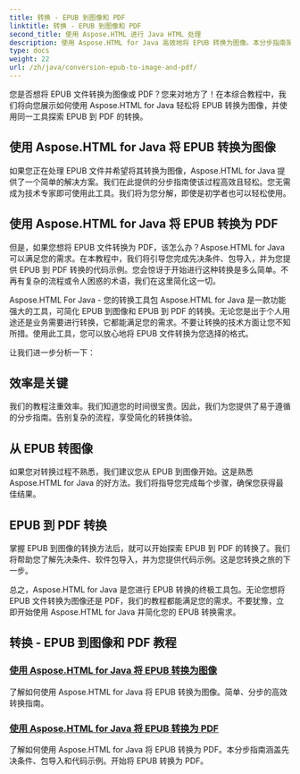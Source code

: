 ```yaml
---
title: 转换 - EPUB 到图像和 PDF
linktitle: 转换 - EPUB 到图像和 PDF
second_title: 使用 Aspose.HTML 进行 Java HTML 处理
description: 使用 Aspose.HTML for Java 高效地将 EPUB 转换为图像。本分步指南简化了该过程。同时学习将 EPUB 转换为 PDF。
type: docs
weight: 22
url: /zh/java/conversion-epub-to-image-and-pdf/
---
```

您是否想将 EPUB 文件转换为图像或 PDF？您来对地方了！在本综合教程中，我们将向您展示如何使用 Aspose.HTML for Java 轻松将 EPUB 转换为图像，并使用同一工具探索 EPUB 到 PDF 的转换。 

## 使用 Aspose.HTML for Java 将 EPUB 转换为图像
如果您正在处理 EPUB 文件并希望将其转换为图像，Aspose.HTML for Java 提供了一个简单的解决方案。我们在此提供的分步指南使该过程高效且轻松。您无需成为技术专家即可使用此工具。我们将为您分解，即使是初学者也可以轻松使用。

## 使用 Aspose.HTML for Java 将 EPUB 转换为 PDF
但是，如果您想将 EPUB 文件转换为 PDF，该怎么办？Aspose.HTML for Java 可以满足您的需求。在本教程中，我们将引导您完成先决条件、包导入，并为您提供 EPUB 到 PDF 转换的代码示例。您会惊讶于开始进行这种转换是多么简单。不再有复杂的流程或令人困惑的术语，我们在这里简化这一切。

Aspose.HTML For Java - 您的转换工具包
Aspose.HTML for Java 是一款功能强大的工具，可简化 EPUB 到图像和 EPUB 到 PDF 的转换。无论您是出于个人用途还是业务需要进行转换，它都能满足您的需求。不要让转换的技术方面让您不知所措。使用此工具，您可以放心地将 EPUB 文件转换为您选择的格式。 

让我们进一步分析一下：

## 效率是关键
我们的教程注重效率。我们知道您的时间很宝贵。因此，我们为您提供了易于遵循的分步指南。告别复杂的流程，享受简化的转换体验。

## 从 EPUB 转图像
如果您对转换过程不熟悉，我们建议您从 EPUB 到图像开始。这是熟悉 Aspose.HTML for Java 的好方法。我们将指导您完成每个步骤，确保您获得最佳结果。

## EPUB 到 PDF 转换
掌握 EPUB 到图像的转换方法后，就可以开始探索 EPUB 到 PDF 的转换了。我们将帮助您了解先决条件、软件包导入，并为您提供代码示例。这是您转换之旅的下一步。

总之，Aspose.HTML for Java 是您进行 EPUB 转换的终极工具包。无论您想将 EPUB 文件转换为图像还是 PDF，我们的教程都能满足您的需求。不要犹豫，立即开始使用 Aspose.HTML for Java 并简化您的 EPUB 转换需求。
## 转换 - EPUB 到图像和 PDF 教程
### [使用 Aspose.HTML for Java 将 EPUB 转换为图像](./convert-epub-to-image/)
了解如何使用 Aspose.HTML for Java 将 EPUB 转换为图像。简单、分步的高效转换指南。
### [使用 Aspose.HTML for Java 将 EPUB 转换为 PDF](./convert-epub-to-pdf/)
了解如何使用 Aspose.HTML for Java 将 EPUB 转换为 PDF。本分步指南涵盖先决条件、包导入和代码示例。开始将 EPUB 转换为 PDF。